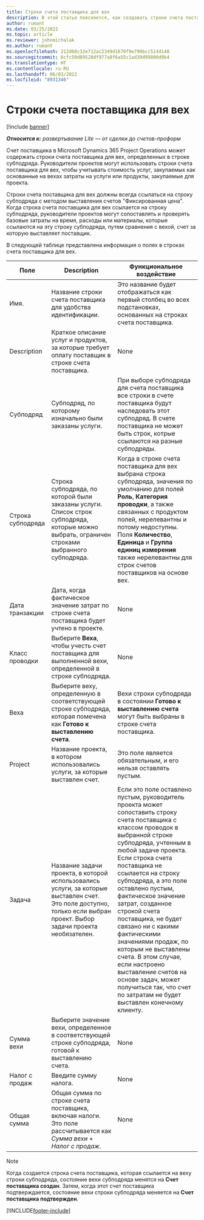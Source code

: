 ```yaml
---
title: Строки счета поставщика для вех
description: В этой статье поясняется, как создавать строки счета поставщика для вех в субподряде.
author: rumant
ms.date: 03/25/2022
ms.topic: article
ms.reviewer: johnmichalak
ms.author: rumant
ms.openlocfilehash: 212d68c32e712ac2349d1670f9e799bcc5144148
ms.sourcegitcommit: 6cfc50d89528df977a8f6a55c1ad39d99800d9b4
ms.translationtype: HT
ms.contentlocale: ru-RU
ms.lasthandoff: 06/03/2022
ms.locfileid: "8931346"
---
```

# <a name="vendor-invoice-lines-for-milestones"></a>Строки счета поставщика для вех

[!include [banner](../../includes/dataverse-preview.md)]

_**Относится к:** развертывание Lite — от сделки до счетов-проформ_

Счет поставщика в Microsoft Dynamics 365 Project Operations может содержать строки счета поставщика для вех, определенных в строке субподряда. Руководители проектов могут использовать строки счета поставщика для вех, чтобы учитывать стоимость услуг, закупаемых как основанные на вехах затраты на услуги или продукты, закупаемые для проекта.

Строки счета поставщика для вех должны всегда ссылаться на строку субподряда с методом выставления счетов "Фиксированная цена". Когда строка счета поставщика для вех ссылается на строку субподряда, руководители проектов могут сопоставлять и проверять базовые затраты на время, расходы или материалы, которые ссылаются на эту строку субподряда, путем сравнения с вехой, счет за которую выставляет поставщик.

В следующей таблице представлена информация о полях в строках счета поставщика для вех.

| Поле | Description | Функциональное воздействие |
| --- | --- | --- |
| Имя. | Название строки счета поставщика для удобства идентификации. | Это название будет отображаться как первый столбец во всех подстановках, основанных на строках счета поставщика. |
| Description | Краткое описание услуг и продуктов, за которые требует оплату поставщик в строке счета поставщика. | None |
| Субподряд | Субподряд, по которому изначально были заказаны услуги. | При выборе субподряда для счета поставщика все строки в счете поставщика будут наследовать этот субподряд. В счете поставщика не может быть строк, котрые ссылаются на разные субподряды. |
| Строка субподряда | Строка субподряда, по которой были заказаны услуги. Список строк субподряда, которые можно выбрать, ограничен строками выбранного субподряда. | Когда в строке счета поставщика для вех выбрана строка субподряда, значения по умолчанию для полей **Роль**, **Категория проводки**, а также связанных с продуктом полей, нерелевантны и потому недоступны. Поля **Количество**, **Единица** и **Группа единиц измерения** также нерелевантны для строк счетов поставщиков на основе вех. |
| Дата транзакции | Дата, когда фактическое значение затрат по строке счета поставщика будет учтено в проекте. | None |
| Класс проводки | Выберите **Веха**, чтобы учесть счет поставщика для выполненной вехи, определенной в строке субподряда. | None |
| Веха | Выберите веху, определенную в соответствующей строке субподряда, которая помечена как **Готово к выставлению счета**. | Вехи строки субподряда в состоянии **Готово к выставлению счета** могут быть выбраны в строке счета поставщика. |
| Project | Название проекта, в котором использовались услуги, за которые выставлен счет. | Это поле является обязательным, и его нельзя оставлять пустым. |
| Задача | Название задачи проекта, в которой использовались услуги, за которые выставлен счет. Это поле доступно, только если выбран проект. Выбор задачи проекта необязателен. | Если это поле оставлено пустым, руководитель проекта может сопоставить строку счета поставщика с классом проводок в выбранной строке субподряда, учтенным в любой задаче проекта. Если строка счета поставщика не ссылается на строку субподряда, а это поле оставлено пустым, фактическое значение затрат, созданное строкой счета поставщика, не будет связано ни с какими фактическими значениями продаж, по которым не выставлены счета. В этом случае, если настроено выставление счетов на основе задач, может получиться так, что счет по затратам не будет выставлен конечному клиенту. |
| Сумма вехи | Выберите значение вехи, определенное в соответствующей строке субподряда, готовой к выставлению счета. | None |
| Налог с продаж | Введите сумму налога. | None |
| Общая сумма | Общая сумма по строке счета поставщика, включая налоги. Это поле рассчитывается как *Сумма вехи* +  *Налог с продаж*. | None |

> [!NOTE]
> Когда создается строка счета поставщика, которая ссылается на веху строки субподряда, состояние вехи субподряда менятся на **Счет поставщика создан**. Затем, когда этот счет поставщика подтверждается, состояние вехи строки субподряда меняется на **Счет поставщика подтвержден**.

[!INCLUDE[footer-include](../../includes/footer-banner.md)]
